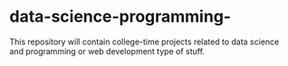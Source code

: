 # data-science-programming-
This repository will contain college-time projects related to data science and programming or web development type of stuff.
